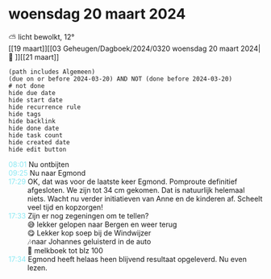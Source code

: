 # woensdag 20 maart 2024

⛅ licht bewolkt, 12°<br>[[19 maart]][[03 Geheugen/Dagboek/2024/0320 woensdag 20 maart 2024| 📓 ]][[21 maart]]
```tasks
(path includes Algemeen)
(due on or before 2024-03-20) AND NOT (done before 2024-03-20)
# not done
hide due date
hide start date
hide recurrence rule
hide tags
hide backlink
hide done date
hide task count
hide created date
hide edit button
```
<p style="padding-left: 2.7em; text-indent: -2.7em; margin: 0;"><font color=#8be9f3>08:01  </font>  Nu ontbijten  </p>   
<p style="padding-left: 2.7em; text-indent: -2.7em; margin: 0;"><font color=#8be9f3>09:25  </font>  Nu naar Egmond  </p>   
<p style="padding-left: 2.7em; text-indent: -2.7em; margin: 0;"><font color=#8be9f3>17:29  </font>  OK, dat was voor de laatste keer Egmond. Pomproute definitief afgesloten. We zijn tot 34 cm gekomen. Dat is natuurlijk helemaal niets. Wacht nu verder initiatieven van Anne en de kinderen af. Scheelt veel tijd en kopzorgen! </p>   
<p style="padding-left: 2.7em; text-indent: -2.7em; margin: 0;"><font color=#8be9f3>17:33  </font>  Zijn er nog zegeningen om te tellen?<br> 😅 lekker gelopen naar Bergen en weer terug<br> 😋 Lekker kop soep bij de Windwijzer<br> 🎶naar Johannes geluisterd in de auto <br> 🥴 melkboek tot blz 100</p>   
<p style="padding-left: 2.7em; text-indent: -2.7em; margin: 0;"><font color=#8be9f3>17:34  </font>  Egmond heeft helaas heen blijvend resultaat opgeleverd. Nu even lezen. </p>   